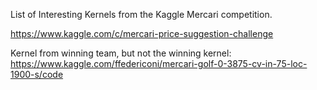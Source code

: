 List of Interesting Kernels from the Kaggle Mercari competition.

https://www.kaggle.com/c/mercari-price-suggestion-challenge

Kernel from winning team, but not the winning kernel: https://www.kaggle.com/ffedericoni/mercari-golf-0-3875-cv-in-75-loc-1900-s/code


